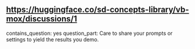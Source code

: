 ## https://huggingface.co/sd-concepts-library/vb-mox/discussions/1

contains_question: yes
question_part: Care to share your prompts or settings to yield the results you demo.